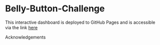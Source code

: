 # Belly-Button-Challenge
This interactive dashboard is deployed to GitHub Pages and is accessible via the link [here](https://olufemi-olarewaju.github.io/belly-button-challenge/)

Acknowledgements
